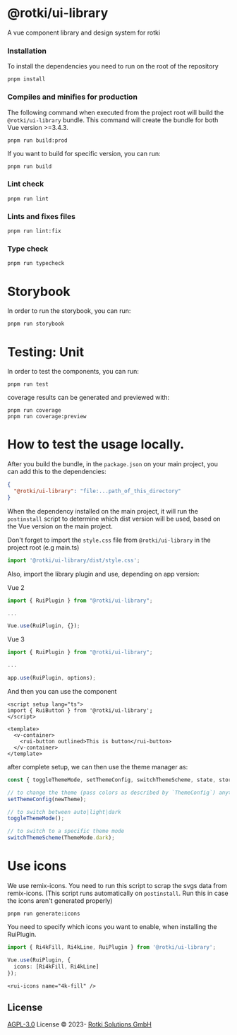 # @rotki/ui-library

A vue component library and design system for rotki

### Installation

To install the dependencies you need to run on the root of the repository

```
pnpm install
```

### Compiles and minifies for production
The following command when executed from the project root will build the `@rotki/ui-library` bundle.
This command will create the bundle for both Vue version >=3.4.3.
```
pnpm run build:prod
```

If you want to build for specific version, you can run:
```
pnpm run build
```

### Lint check
```
pnpm run lint
```

### Lints and fixes files
```
pnpm run lint:fix
```

### Type check
```
pnpm run typecheck
```

# Storybook
In order to run the storybook, you can run:

```
pnpm run storybook
```

# Testing: Unit
In order to test the components, you can run:

```
pnpm run test
```

coverage results can be generated and previewed with:

```
pnpm run coverage
pnpm run coverage:preview
```


# How to test the usage locally.
After you build the bundle, in the `package.json` on your main project, you can add this to the dependencies:

```json
{
  "@rotki/ui-library": "file:...path_of_this_directory"
}
```

When the dependency installed on the main project, it will run the `postinstall` script to determine which dist version will be used, based on the Vue version on the main project.

Don't forget to import the `style.css` file from `@rotki/ui-library` in the project root (e.g main.ts)

```typescript
import '@rotki/ui-library/dist/style.css';
```

Also, import the library plugin and use, depending on app version:

Vue 2
```typescript
import { RuiPlugin } from "@rotki/ui-library";

...

Vue.use(RuiPlugin, {});
```

Vue 3
```typescript
import { RuiPlugin } from "@rotki/ui-library";

...

app.use(RuiPlugin, options);
```

And then you can use the component 
```vue
<script setup lang="ts">
import { RuiButton } from '@rotki/ui-library';
</script>

<template>
  <v-container>
    <rui-button outlined>This is button</rui-button>
  </v-container>
</template>
```

after complete setup, we can then use the theme manager as:

```typescript
const { toggleThemeMode, setThemeConfig, switchThemeScheme, state, store } = useRotkiTheme();

// to change the theme (pass colors as described by `ThemeConfig`) anytime:
setThemeConfig(newTheme);

// to switch between auto|light|dark
toggleThemeMode();

// to switch to a specific theme mode
switchThemeScheme(ThemeMode.dark);
```


# Use icons
We use remix-icons. You need to run this script to scrap the svgs data from remix-icons. (This script runs automatically on `postinstall`. Run this in case the icons aren't generated properly)
```
pnpm run generate:icons
```

You need to specify which icons you want to enable, when installing the RuiPlugin.
```typescript
import { Ri4kFill, Ri4kLine, RuiPlugin } from '@rotki/ui-library';

Vue.use(RuiPlugin, {
  icons: [Ri4kFill, Ri4kLine]
});
```

```vue
<rui-icons name="4k-fill" />
```

## License

[AGPL-3.0](./LICENSE) License &copy; 2023- [Rotki Solutions GmbH](https://github.com/rotki)


